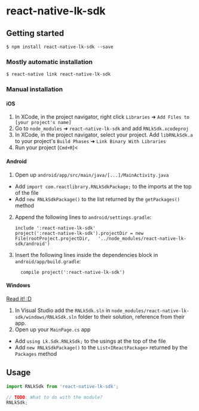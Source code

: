 
# react-native-lk-sdk

## Getting started

`$ npm install react-native-lk-sdk --save`

### Mostly automatic installation

`$ react-native link react-native-lk-sdk`

### Manual installation


#### iOS

1. In XCode, in the project navigator, right click `Libraries` ➜ `Add Files to [your project's name]`
2. Go to `node_modules` ➜ `react-native-lk-sdk` and add `RNLkSdk.xcodeproj`
3. In XCode, in the project navigator, select your project. Add `libRNLkSdk.a` to your project's `Build Phases` ➜ `Link Binary With Libraries`
4. Run your project (`Cmd+R`)<

#### Android

1. Open up `android/app/src/main/java/[...]/MainActivity.java`
  - Add `import com.reactlibrary.RNLkSdkPackage;` to the imports at the top of the file
  - Add `new RNLkSdkPackage()` to the list returned by the `getPackages()` method
2. Append the following lines to `android/settings.gradle`:
  	```
  	include ':react-native-lk-sdk'
  	project(':react-native-lk-sdk').projectDir = new File(rootProject.projectDir, 	'../node_modules/react-native-lk-sdk/android')
  	```
3. Insert the following lines inside the dependencies block in `android/app/build.gradle`:
  	```
      compile project(':react-native-lk-sdk')
  	```

#### Windows
[Read it! :D](https://github.com/ReactWindows/react-native)

1. In Visual Studio add the `RNLkSdk.sln` in `node_modules/react-native-lk-sdk/windows/RNLkSdk.sln` folder to their solution, reference from their app.
2. Open up your `MainPage.cs` app
  - Add `using Lk.Sdk.RNLkSdk;` to the usings at the top of the file
  - Add `new RNLkSdkPackage()` to the `List<IReactPackage>` returned by the `Packages` method


## Usage
```javascript
import RNLkSdk from 'react-native-lk-sdk';

// TODO: What to do with the module?
RNLkSdk;
```
  